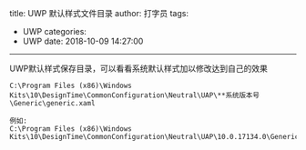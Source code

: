 title: UWP 默认样式文件目录
author: 打字员
tags:
  - UWP
categories:
  - UWP
date: 2018-10-09 14:27:00
---
UWP默认样式保存目录，可以看看系统默认样式加以修改达到自己的效果
```
C:\Program Files (x86)\Windows Kits\10\DesignTime\CommonConfiguration\Neutral\UAP\**系统版本号\Generic\generic.xaml

例如:
C:\Program Files (x86)\Windows Kits\10\DesignTime\CommonConfiguration\Neutral\UAP\10.0.17134.0\Generic\generic.xaml
```